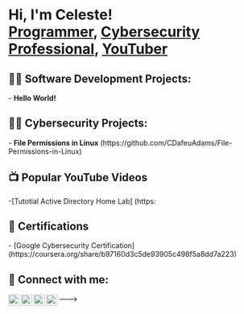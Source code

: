 <h1>Hi, I'm Celeste! <br/><a href="https://github.com/CDafeuAdams">Programmer</a>, <a href="https://www.linkedin.com/in/celestedafeuadams/">Cybersecurity Professional</a>, <a href="https://www.youtube.com/c/TheWyNetwork">YouTuber</a></h1>

<h2>👨‍💻 Software Development Projects:</h2>
- <b> Hello World! </b>


<h2>👨‍💻 Cybersecurity Projects:</h2>
- <b>File Permissions in Linux</b> (https://github.com/CDafeuAdams/File-Permissions-in-Linux)

<h2>📺 Popular YouTube Videos</h2>
-[Tutotial Active Directory Home Lab] (https:

<h2>📃 Certifications</h2>
- [Google Cybersecurity Certification] (https://coursera.org/share/b97160d3c5de93905c498f5a8dd7a223)

<h2> 🤳 Connect with me:</h2>

[<img align="left" alt="JoshMadakor | YouTube" width="22px" src="https://cdn.jsdelivr.net/npm/simple-icons@v3/icons/youtube.svg" />][youtube]
[<img align="left" alt="JoshMadakor | Twitter" width="22px" src="https://cdn.jsdelivr.net/npm/simple-icons@v3/icons/twitter.svg" />][twitter]
[<img align="left" alt="JoshMadakor | LinkedIn" width="22px" src="https://cdn.jsdelivr.net/npm/simple-icons@v3/icons/linkedin.svg" />][linkedin]
[<img align="left" alt="JoshMadakor | Instagram" width="22px" src="https://cdn.jsdelivr.net/npm/simple-icons@v3/icons/instagram.svg" />][instagram]

[twitter]: https://twitter.com/TheWyNetwork
[youtube]: https://www.youtube.com/@TheWyNetwork
[instagram]: https://www.instagram.com/@TheWyNetwork
[linkedin]: https://linkedin.com/in/celestedafeuadams

<!--

Here are some ideas to get you started:

- 🔭 I’m currently working on ...
- 🌱 I’m currently learning ...
- 👯 I’m looking to collaborate on ...
- 🤔 I’m looking for help with ...
- 💬 Ask me about ...
- 📫 How to reach me: ...
- 😄 Pronouns: ...
- ⚡ Fun fact: ...
-->
--->
